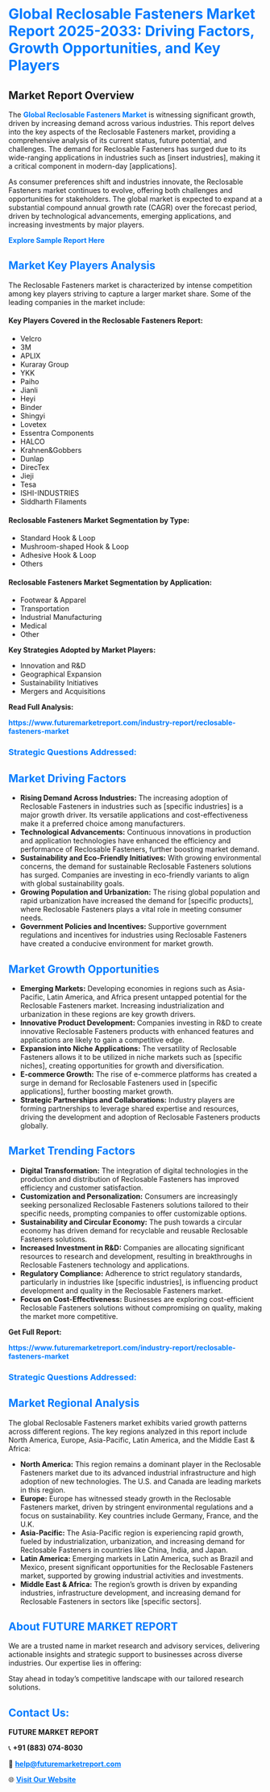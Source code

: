 <h1 style="color: #007BFF;">Global Reclosable Fasteners Market Report 2025-2033: Driving Factors, Growth Opportunities, and Key Players</h1>

<section id="overview">
<h2>Market Report Overview</h2>
<p>The <a href="https://www.futuremarketreport.com/industry-report/reclosable-fasteners-market" style="color: #007BFF; text-decoration: none;"><strong>Global Reclosable Fasteners Market</strong></a> is witnessing significant growth, driven by increasing demand across various industries. This report delves into the key aspects of the Reclosable Fasteners market, providing a comprehensive analysis of its current status, future potential, and challenges. The demand for Reclosable Fasteners has surged due to its wide-ranging applications in industries such as [insert industries], making it a critical component in modern-day [applications].</p>
<p>As consumer preferences shift and industries innovate, the Reclosable Fasteners market continues to evolve, offering both challenges and opportunities for stakeholders. The global market is expected to expand at a substantial compound annual growth rate (CAGR) over the forecast period, driven by technological advancements, emerging applications, and increasing investments by major players.</p>
</section>

<section id="overview">
<p><a href="https://www.futuremarketreport.com/request-sample/reportId=27032" style="color: #007BFF; text-decoration: none;"><strong>Explore Sample Report Here</strong></a></p>
</section>

<section id="key-players">
<h2 style="color: #007BFF;">Market Key Players Analysis</h2>
<p>The Reclosable Fasteners market is characterized by intense competition among key players striving to capture a larger market share. Some of the leading companies in the market include:</p>
<h4>Key Players Covered in the Reclosable Fasteners Report:</h4>
<ul><li>Velcro</li><li>3M</li><li>APLIX</li><li>Kuraray Group</li><li>YKK</li><li>Paiho</li><li>Jianli</li><li>Heyi</li><li>Binder</li><li>Shingyi</li><li>Lovetex</li><li>Essentra Components</li><li>HALCO</li><li>Krahnen&amp;Gobbers</li><li>Dunlap</li><li>DirecTex</li><li>Jieji</li><li>Tesa</li><li>ISHI-INDUSTRIES</li><li>Siddharth Filaments</li></ul>
<h4>Reclosable Fasteners Market Segmentation by Type:</h4>
<ul><li>Standard Hook &amp; Loop</li><li>Mushroom-shaped Hook &amp; Loop</li><li>Adhesive Hook &amp; Loop</li><li>Others</li></ul>

<h4>Reclosable Fasteners Market Segmentation by Application:</h4>
<ul><li>Footwear &amp; Apparel</li><li>Transportation</li><li>Industrial Manufacturing</li><li>Medical</li><li>Other</li></ul>
<p><strong>Key Strategies Adopted by Market Players:</strong></p>
<ul>
<li>Innovation and R&D</li>
<li>Geographical Expansion</li>
<li>Sustainability Initiatives</li>
<li>Mergers and Acquisitions</li>
</ul>
</section>

<section>
<p><strong>Read Full Analysis: </strong></p><a href="https://www.futuremarketreport.com/industry-report/reclosable-fasteners-market" style="color: #007BFF; text-decoration: none;"><strong>https://www.futuremarketreport.com/industry-report/reclosable-fasteners-market</strong></a>
<h3 style="color: #007BFF;">Strategic Questions Addressed:</h3>
</section>

<section id="driving-factors">
<h2 style="color: #007BFF;">Market Driving Factors</h2>
<ul>
<li><strong>Rising Demand Across Industries:</strong> The increasing adoption of Reclosable Fasteners in industries such as [specific industries] is a major growth driver. Its versatile applications and cost-effectiveness make it a preferred choice among manufacturers.</li>
<li><strong>Technological Advancements:</strong> Continuous innovations in production and application technologies have enhanced the efficiency and performance of Reclosable Fasteners, further boosting market demand.</li>
<li><strong>Sustainability and Eco-Friendly Initiatives:</strong> With growing environmental concerns, the demand for sustainable Reclosable Fasteners solutions has surged. Companies are investing in eco-friendly variants to align with global sustainability goals.</li>
<li><strong>Growing Population and Urbanization:</strong> The rising global population and rapid urbanization have increased the demand for [specific products], where Reclosable Fasteners plays a vital role in meeting consumer needs.</li>
<li><strong>Government Policies and Incentives:</strong> Supportive government regulations and incentives for industries using Reclosable Fasteners have created a conducive environment for market growth.</li>
</ul>
</section>

<section id="growth-opportunities">
<h2 style="color: #007BFF;">Market Growth Opportunities</h2>
<ul>
<li><strong>Emerging Markets:</strong> Developing economies in regions such as Asia-Pacific, Latin America, and Africa present untapped potential for the Reclosable Fasteners market. Increasing industrialization and urbanization in these regions are key growth drivers.</li>
<li><strong>Innovative Product Development:</strong> Companies investing in R&D to create innovative Reclosable Fasteners products with enhanced features and applications are likely to gain a competitive edge.</li>
<li><strong>Expansion into Niche Applications:</strong> The versatility of Reclosable Fasteners allows it to be utilized in niche markets such as [specific niches], creating opportunities for growth and diversification.</li>
<li><strong>E-commerce Growth:</strong> The rise of e-commerce platforms has created a surge in demand for Reclosable Fasteners used in [specific applications], further boosting market growth.</li>
<li><strong>Strategic Partnerships and Collaborations:</strong> Industry players are forming partnerships to leverage shared expertise and resources, driving the development and adoption of Reclosable Fasteners products globally.</li>
</ul>
</section>

<section id="trending-factors">
<h2 style="color: #007BFF;">Market Trending Factors</h2>
<ul>
<li><strong>Digital Transformation:</strong> The integration of digital technologies in the production and distribution of Reclosable Fasteners has improved efficiency and customer satisfaction.</li>
<li><strong>Customization and Personalization:</strong> Consumers are increasingly seeking personalized Reclosable Fasteners solutions tailored to their specific needs, prompting companies to offer customizable options.</li>
<li><strong>Sustainability and Circular Economy:</strong> The push towards a circular economy has driven demand for recyclable and reusable Reclosable Fasteners solutions.</li>
<li><strong>Increased Investment in R&D:</strong> Companies are allocating significant resources to research and development, resulting in breakthroughs in Reclosable Fasteners technology and applications.</li>
<li><strong>Regulatory Compliance:</strong> Adherence to strict regulatory standards, particularly in industries like [specific industries], is influencing product development and quality in the Reclosable Fasteners market.</li>
<li><strong>Focus on Cost-Effectiveness:</strong> Businesses are exploring cost-efficient Reclosable Fasteners solutions without compromising on quality, making the market more competitive.</li>
</ul>
</section>

<section>
<p><strong>Get Full Report: </strong></p><a href="https://www.futuremarketreport.com/industry-report/reclosable-fasteners-market" style="color: #007BFF; text-decoration: none;"><strong>https://www.futuremarketreport.com/industry-report/reclosable-fasteners-market</strong></a>
<h3 style="color: #007BFF;">Strategic Questions Addressed:</h3>
</section>


<section id="regional-analysis">
<h2 style="color: #007BFF;">Market Regional Analysis</h2>
<p>The global Reclosable Fasteners market exhibits varied growth patterns across different regions. The key regions analyzed in this report include North America, Europe, Asia-Pacific, Latin America, and the Middle East & Africa:</p>
<ul>
<li><strong>North America:</strong> This region remains a dominant player in the Reclosable Fasteners market due to its advanced industrial infrastructure and high adoption of new technologies. The U.S. and Canada are leading markets in this region.</li>
<li><strong>Europe:</strong> Europe has witnessed steady growth in the Reclosable Fasteners market, driven by stringent environmental regulations and a focus on sustainability. Key countries include Germany, France, and the U.K.</li>
<li><strong>Asia-Pacific:</strong> The Asia-Pacific region is experiencing rapid growth, fueled by industrialization, urbanization, and increasing demand for Reclosable Fasteners in countries like China, India, and Japan.</li>
<li><strong>Latin America:</strong> Emerging markets in Latin America, such as Brazil and Mexico, present significant opportunities for the Reclosable Fasteners market, supported by growing industrial activities and investments.</li>
<li><strong>Middle East & Africa:</strong> The region’s growth is driven by expanding industries, infrastructure development, and increasing demand for Reclosable Fasteners in sectors like [specific sectors].</li>
</ul>
</section>

<footer>
<h2 style="color: #007BFF;">About FUTURE MARKET REPORT</h2>
<p>We are a trusted name in market research and advisory services, delivering actionable insights and strategic support to businesses across diverse industries. Our expertise lies in offering:</p>

<p>Stay ahead in today’s competitive landscape with our tailored research solutions.</p>

<h2 style="color: #007BFF;">Contact Us:</h2>
<p><strong>FUTURE MARKET REPORT</strong></p>
<p>📞 <strong>+91 (883) 074-8030</strong></p>
<p>📧 <strong><a href="mailto:help@futuremarketreport.com" style="color: #007BFF;">help@futuremarketreport.com</a></strong></p>
<p>🌐 <strong><a href="https://www.futuremarketreport.com/" style="color: #007BFF;">Visit Our Website</a></strong></p>
</footer>
